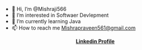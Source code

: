 - 👋 Hi, I’m @Mishraji566
- 👀 I’m interested in Softwaer Devlepment
- 🌱 I’m currently learning Java
- 📫 How to reach me Mishrapraveen561@gmail.com



              

 <div align="center">
<a href="https://www.linkedin.com/in/mishraji566/"><strong>Linkedin Profile</strong></a>

<!---
Mishraji566/Mishraji566 is a ✨ special ✨ repository because its `README.md` (this file) appears on your GitHub profile.
You can click the Preview link to take a look at your changes.
--->
